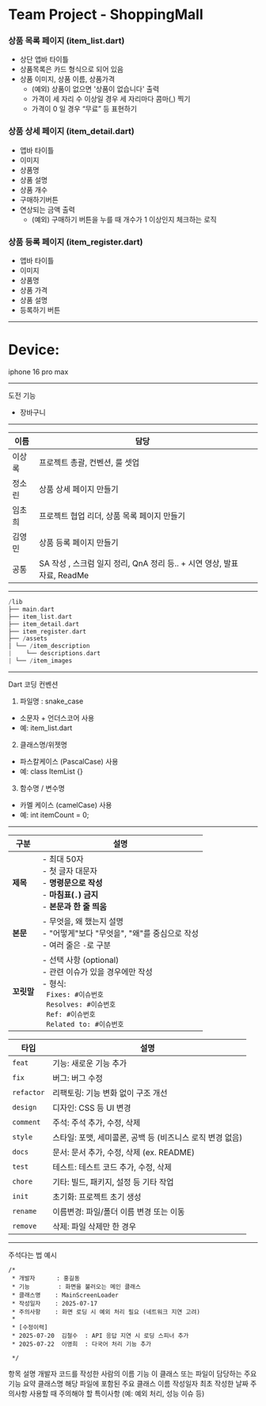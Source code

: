 # Team Project - ShoppingMall

### 상품 목록 페이지 (item_list.dart)

- 상단 앱바 타이틀
- 상품목록은 카드 형식으로 되어 있음
- 상품 이미지, 상품 이름, 상품가격
  - (예외) 상품이 없으면 '상품이 없습니다' 출력
  - 가격이 세 자리 수 이상일 경우 세 자리마다 콤마(,) 찍기
  - 가격이 0 일 경우 “무료” 등 표현하기
 


### 상품 상세 페이지 (item_detail.dart)

- 앱바 타이틀
- 이미지
- 상품명
- 상품 설명
- 상품 개수
- 구매하기버튼
- 연상되는 금액 출력
  - (예외) 구매하기 버튼을 누를 때 개수가 1 이상인지 체크하는 로직
 


### 상품 등록 페이지 (item_register.dart)

- 앱바 타이틀
- 이미지
- 상품명
- 상품 가격
- 상품 설명
- 등록하기 버튼

---

# Device:

iphone 16 pro max

---

도전 기능

- 장바구니

---

|  이름   |  담당   |     |
| --- | --- |--- |
| 이상록   |   프로젝트 총괄, 컨벤션, 룰 셋업  |     |
|   정소린  |  상품 상세 페이지 만들기   |     |
|    임초희  | 프로젝트 협업 리더, 상품 목록 페이지 만들기   |     |
|  김영민   |   상품 등록 페이지 만들기   |     |
|  공통   |  SA 작성 , 스크럼 일지 정리, QnA 정리 등.. + 시연 영상, 발표 자료, ReadMe   |     |

---

```dart
/lib
├── main.dart  
├── item_list.dart  
├── item_detail.dart  
├── item_register.dart  
├── /assets
│ └── /item_description
|    └── descriptions.dart
| └── /item_images
```

---

Dart 코딩 컨벤션

1. 파일명 : snake_case
- 소문자 + 언더스코어 사용
- 예: item_list.dart

2. 클래스명/위젯명
- 파스칼케이스 (PascalCase) 사용
- 예: class ItemList {}

3. 함수명 / 변수명
- 카멜 케이스 (camelCase) 사용
- 예: int itemCount = 0;

---

| 구분      | 설명                                                                                                                                       |
| ------- | ---------------------------------------------------------------------------------------------------------------------------------------- |
| **제목**  | - 최대 50자<br>- 첫 글자 대문자<br>- **명령문으로 작성**<br>- **마침표(`.`) 금지**<br>- **본문과 한 줄 띄움**                                                        |
| **본문**  | - 무엇을, 왜 했는지 설명<br>- "어떻게"보다 "무엇을", "왜"를 중심으로 작성<br>- 여러 줄은 `-`로 구분                                                                      |
| **꼬릿말** | - 선택 사항 (optional)<br>- 관련 이슈가 있을 경우에만 작성<br>- 형식:<br>  `Fixes: #이슈번호`<br>  `Resolves: #이슈번호`<br>  `Ref: #이슈번호`<br>  `Related to: #이슈번호` |

| 타입         | 설명                                  |
| ---------- | ----------------------------------- |
| `feat`     | 기능: 새로운 기능 추가                       |
| `fix`      | 버그: 버그 수정                           |
| `refactor` | 리팩토링: 기능 변화 없이 구조 개선                |
| `design`   | 디자인: CSS 등 UI 변경                    |
| `comment`  | 주석: 주석 추가, 수정, 삭제                   |
| `style`    | 스타일: 포맷, 세미콜론, 공백 등 (비즈니스 로직 변경 없음) |
| `docs`     | 문서: 문서 추가, 수정, 삭제 (ex. README)      |
| `test`     | 테스트: 테스트 코드 추가, 수정, 삭제              |
| `chore`    | 기타: 빌드, 패키지, 설정 등 기타 작업             |
| `init`     | 초기화: 프로젝트 초기 생성                     |
| `rename`   | 이름변경: 파일/폴더 이름 변경 또는 이동             |
| `remove`   | 삭제: 파일 삭제만 한 경우                     |

---

주석다는 법 예시

```
/*
 * 개발자      : 홍길동
 * 기능        : 화면을 불러오는 메인 클래스
 * 클래스명    : MainScreenLoader
 * 작성일자    : 2025-07-17
 * 주의사항    : 화면 로딩 시 예외 처리 필요 (네트워크 지연 고려)
 *
 * [수정이력]
 * 2025-07-20  김철수  : API 응답 지연 시 로딩 스피너 추가
 * 2025-07-22  이영희  : 다국어 처리 기능 추가

 */
 ```

항목	설명
개발자	코드를 작성한 사람의 이름
기능	이 클래스 또는 파일이 담당하는 주요 기능 요약
클래스명	해당 파일에 포함된 주요 클래스 이름
작성일자	최초 작성한 날짜
주의사항	사용할 때 주의해야 할 특이사항 (예: 예외 처리, 성능 이슈 등)
